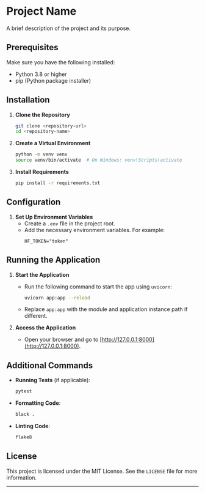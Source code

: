 # Project Name

A brief description of the project and its purpose.

## Prerequisites

Make sure you have the following installed:
- Python 3.8 or higher
- pip (Python package installer)

## Installation

1. **Clone the Repository**
   ```bash
   git clone <repository-url>
   cd <repository-name>
   ```

2. **Create a Virtual Environment**
   ```bash
   python -m venv venv
   source venv/bin/activate  # On Windows: venv\Scripts\activate
   ```

3. **Install Requirements**
   ```bash
   pip install -r requirements.txt
   ```

## Configuration

1. **Set Up Environment Variables**
   - Create a `.env` file in the project root.
   - Add the necessary environment variables. For example:
     ```env
     HF_TOKEN="token"
     ```

## Running the Application

1. **Start the Application**
   - Run the following command to start the app using `uvicorn`:
     ```bash
     uvicorn app:app --reload
     ```
   - Replace `app:app` with the module and application instance path if different.

2. **Access the Application**
   - Open your browser and go to [http://127.0.0.1:8000](http://127.0.0.1:8000).

## Additional Commands

- **Running Tests** (if applicable):
  ```bash
  pytest
  ```

- **Formatting Code**:
  ```bash
  black .
  ```

- **Linting Code**:
  ```bash
  flake8
  ```

## License

This project is licensed under the MIT License. See the `LICENSE` file for more information.

---


